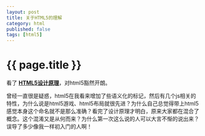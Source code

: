 ```yaml
---
layout: post
title: 关于HTML5的理解
category: html
published: false
tags: [html5]
---
```


{{ page.title }}
================

看了 **[HTML5设计原理](http://www.cn-cuckoo.com/2010/10/21/the-design-of-html5-2151.html)**，对html5豁然开朗。

曾经一直很是疑惑，html5在我看来增加了些语义化的标记，然后有几个js相关的特性，为什么说是html5游戏、html5布局就很先进？为什么自己总觉得带上html5感觉本身这个命名就不是那么准确？看完了设计原理才明白，原来大家都在混合了概念。这个混淆又是从何而来？为什么第一次这么说的人可以大言不惭的说出来？误导了多少像我一样初入门的人啊！


